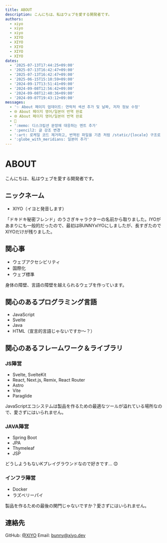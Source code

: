 ```yaml
---
title: ABOUT
description: こんにちは、私はウェブを愛する開発者です。
authors:
  - xiyo
  - xiyo
  - xiyo
  - XIYO
  - XIYO
  - XIYO
  - XIYO
  - XIYO
dates:
  - '2025-07-13T17:44:25+09:00'
  - '2025-07-13T16:42:47+09:00'
  - '2025-07-13T16:42:47+09:00'
  - '2025-06-15T15:10:59+09:00'
  - '2024-09-17T13:51:41+09:00'
  - '2024-09-08T12:56:42+09:00'
  - '2024-09-08T12:40:36+09:00'
  - '2024-09-07T19:43:12+09:00'
messages:
  - '✨ About 페이지 업데이트: 연락처 섹션 추가 및 날짜, 저자 정보 수정'
  - 🌐 About 페이지 영어/일본어 번역 완료
  - 🌐 About 페이지 영어/일본어 번역 완료
  - 🚧
  - ':memo: 디스크립션 문장에 대응하는 멘트 추가'
  - ':pencil2: 글 강조 변경'
  - ':art: 로케일 코드 제거하고, 번역된 파일을 기존 처럼 /static/{locale} 구조로 저장'
  - ':globe_with_meridians: 일본어 추가'
---
```

# ABOUT

こんにちは、私はウェブを愛する開発者です。

## ニックネーム

- XIYO（イヨと発音します）

「ドキドキ秘密フレンド」のうさぎキャラクターの名前から取りました。IYOがあまりにも一般的だったので、最初はBUNNYxIYOにしましたが、長すぎたのでXIYOだけが残りました。

## 関心事

- ウェブアクセシビリティ
- 国際化
- ウェブ標準

身体の障壁、言語の障壁を越えられるウェブを作っています。

## 関心のあるプログラミング言語

- JavaScript
- Svelte
- Java
- HTML（宣言的言語じゃないですか〜？）

## 関心のあるフレームワーク＆ライブラリ

### JS陣営

- Svelte, SvelteKit
- React, Next.js, Remix, React Router
- Astro
- Vite
- Paraglide

JavaScriptエコシステムは製品を作るための最適なツールが溢れている場所なので、愛さずにはいられません。

### JAVA陣営

- Spring Boot
- JPA
- Thymeleaf
- JSP

どうしようもないKプレイグラウンドなので好きです... 😊

### インフラ陣営

- Docker
- ラズベリーパイ

製品を作るための最後の関門じゃないですか？愛さずにはいられません。

## 連絡先

GitHub: [@XIYO](https://github.com/XIYO)
Email: [bunny@xiyo.dev](mailto:bunny@xiyo.dev)